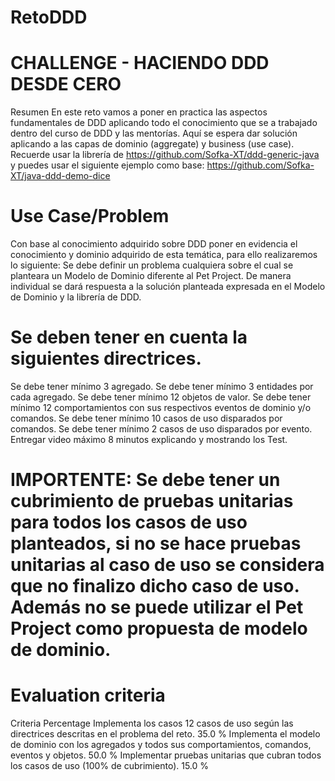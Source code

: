 # RetoDDD
# CHALLENGE - HACIENDO DDD DESDE CERO
Resumen
En este reto vamos a poner en practica las aspectos fundamentales de DDD aplicando todo el conocimiento que se a trabajado dentro del curso de DDD y las mentorías. Aquí se espera dar solución aplicando a las capas de dominio (aggregate) y business (use case).
Recuerde usar la librería de https://github.com/Sofka-XT/ddd-generic-java y puedes usar el siguiente ejemplo como base:
https://github.com/Sofka-XT/java-ddd-demo-dice

# Use Case/Problem
Con base al conocimiento adquirido sobre DDD poner en evidencia el conocimiento y dominio adquirido de esta temática, para ello realizaremos lo siguiente:
Se debe definir un problema cualquiera sobre el cual se planteara un Modelo de Dominio diferente al Pet Project.
De manera individual se dará respuesta a la solución planteada expresada en el Modelo de Dominio y la librería de DDD.

# Se deben tener en cuenta la siguientes directrices.

Se debe tener mínimo 3 agregado.
Se debe tener mínimo 3 entidades por cada agregado.
Se debe tener mínimo 12 objetos de valor.
Se debe tener mínimo 12 comportamientos con sus respectivos eventos de dominio y/o comandos.
Se debe tener mínimo 10 casos de uso disparados por comandos.
Se debe tener mínimo 2 casos de uso disparados por evento.
Entregar video máximo 8 minutos explicando y mostrando los Test.

# IMPORTENTE: Se debe tener un cubrimiento de pruebas unitarias para todos los casos de uso planteados, si no se hace pruebas unitarias al caso de uso se considera que no finalizo dicho caso de uso. Además no se puede utilizar el Pet Project como propuesta de modelo de dominio. 

# Evaluation criteria
Criteria	Percentage
Implementa los casos 12 casos de uso según las directrices descritas en el problema del reto.	 35.0 %
Implementa el modelo de dominio con los agregados y todos sus comportamientos, comandos, eventos y objetos.	 50.0 %
Implementar pruebas unitarias que cubran todos los casos de uso (100% de cubrimiento).	 15.0 %
